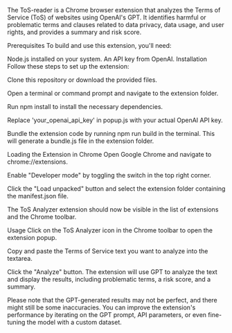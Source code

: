 The ToS-reader is a Chrome browser extension that analyzes the Terms of Service (ToS) of websites using OpenAI's GPT. It identifies harmful or problematic terms and clauses related to data privacy, data usage, and user rights, and provides a summary and risk score.

Prerequisites
To build and use this extension, you'll need:

Node.js installed on your system.
An API key from OpenAI.
Installation
Follow these steps to set up the extension:

Clone this repository or download the provided files.

Open a terminal or command prompt and navigate to the extension folder.

Run npm install to install the necessary dependencies.

Replace 'your_openai_api_key' in popup.js with your actual OpenAI API key.

Bundle the extension code by running npm run build in the terminal. This will generate a bundle.js file in the extension folder.

Loading the Extension in Chrome
Open Google Chrome and navigate to chrome://extensions.

Enable "Developer mode" by toggling the switch in the top right corner.

Click the "Load unpacked" button and select the extension folder containing the manifest.json file.

The ToS Analyzer extension should now be visible in the list of extensions and the Chrome toolbar.

Usage
Click on the ToS Analyzer icon in the Chrome toolbar to open the extension popup.

Copy and paste the Terms of Service text you want to analyze into the textarea.

Click the "Analyze" button. The extension will use GPT to analyze the text and display the results, including problematic terms, a risk score, and a summary.

Please note that the GPT-generated results may not be perfect, and there might still be some inaccuracies. You can improve the extension's performance by iterating on the GPT prompt, API parameters, or even fine-tuning the model with a custom dataset.

